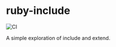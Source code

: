 # ruby-include

![CI](https://github.com/kendradaren/ruby-include/workflows/CI/badge.svg)

A simple exploration of include and extend.
